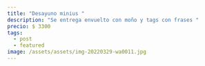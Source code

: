 ```yaml
---
title: "Desayuno minius "
description: "Se entrega envuelto con moño y tags con frases "
precio: $ 3300
tags:
  - post
  - featured
image: /assets/assets/img-20220329-wa0011.jpg
---
```

